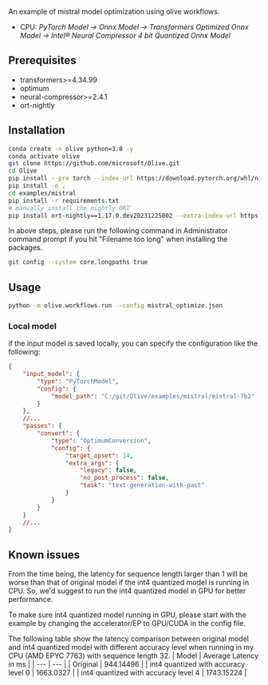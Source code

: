 An example of mistral model optimization using olive workflows.

- CPU: *PyTorch Model -> Onnx Model -> Transformers Optimized Onnx Model -> Intel® Neural Compressor 4 bit Quantized Onnx Model*

## Prerequisites
* transformers>=4.34.99
* optimum
* neural-compressor>=2.4.1
* ort-nightly

## Installation
```bash
conda create -n olive python=3.8 -y
conda activate olive
git clone https://github.com/microsoft/Olive.git
cd Olive
pip install --pre torch --index-url https://download.pytorch.org/whl/nightly/cpu
pip install -e .
cd examples/mistral
pip install -r requirements.txt
# manually install the nightly ORT
pip install ort-nightly==1.17.0.dev20231225002 --extra-index-url https://aiinfra.pkgs.visualstudio.com/PublicPackages/_packaging/ORT-Nightly/pypi/simple/
```

In above steps, please run the following command in Administrator command prompt if you hit "Filename too long" when installing the packages.
```bash
git config --system core.longpaths true
```

## Usage
```bash
python -m olive.workflows.run --config mistral_optimize.json
```

### Local model
if the input model is saved locally, you can specify the configuration like the following:
```json
{
    "input_model": {
        "type": "PyTorchModel",
        "config": {
            "model_path": "C:/git/Olive/examples/mistral/mistral-7b2"
        }
    },
    //...
    "passes": {
        "convert": {
            "type": "OptimumConversion",
            "config": {
                "target_opset": 14,
                "extra_args": {
                    "legacy": false,
                    "no_post_process": false,
                    "task": "text-generation-with-past"
                }
            }
        }
    }
    //...
}
```

## Known issues
From the time being, the latency for sequence length larger than 1 will be worse than that of original model if the int4 quantized model is running in CPU. So, we'd suggest to run the int4 quantized model in GPU for better performance.

To make sure int4 quantized model running in GPU, please start with the example by changing the accelerator/EP to GPU/CUDA in the config file.

The following table show the latency comparison between original model and int4 quantized model with different accuracy level when running in my CPU (AMD EPYC 7763) with sequence length 32.
| Model | Average Latency in ms |
| --- | --- |
| Original | 944.14496 |
| int4 quantized with accuracy level 0 | 1663.0327 |
| int4 quantized with accuracy level 4 | 1743.15224 |

